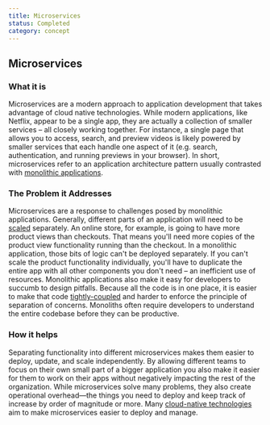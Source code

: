 ```yaml
---
title: Microservices
status: Completed
category: concept
---
```

## Microservices

### What it is
Microservices are a modern approach to application development that takes advantage of cloud native technologies. While modern applications, like Netflix, appear to be a single app, they are actually a collection of smaller services – all closely working together. For instance, a single page that allows you to access, search, and preview videos is likely powered by smaller services that each handle one aspect of it (e.g. search, authentication, and running previews in your browser). In short, microservices refer to an application architecture pattern usually contrasted with [monolithic applications](https://github.com/cncf/glossary/blob/main/definitions/monolithic_apps.md).

### The Problem it Addresses
Microservices are a response to challenges posed by monolithic applications. Generally, different parts of an application will need to be [scaled](https://github.com/cncf/glossary/blob/main/definitions/scalability.md) separately. An online store, for example, is going to have more product views than checkouts. That means you'll need more copies of the product view functionality running than the checkout. In a monolithic application, those bits of logic can't be deployed separately. If you can't scale the product functionality individually, you'll have to duplicate the entire app with all other components you don't need – an inefficient use of resources.
Monolithic applications also make it easy for developers to succumb to design pitfalls. Because all the code is in one place, it is easier to make that code [tightly-coupled](https://github.com/cncf/glossary/blob/main/definitions/tightly_coupled_architectures.md) and harder to enforce the principle of separation of concerns. Monoliths often require developers to understand the entire codebase before they can be productive.

### How it helps
Separating functionality into different microservices makes them easier to deploy, update, and scale independently. By allowing different teams to focus on their own small part of a bigger application you also make it easier for them to work on their apps without negatively impacting the rest of the organization.
While microservices solve many problems, they also create operational overhead—the things you need to deploy and keep track of increase by order of magnitude or more. Many [cloud-native technologies](https://github.com/cncf/glossary/blob/main/definitions/cloud_native_tech.md) aim to make microservices easier to deploy and manage.


